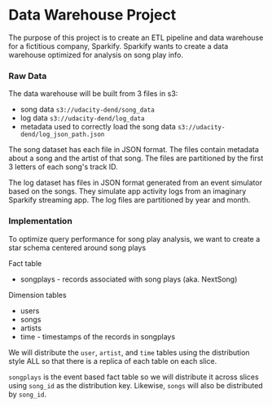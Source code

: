 # Data Warehouse Project
The purpose of this project is to create an ETL pipeline and data warehouse for a fictitious company, Sparkify. Sparkify wants to create a data warehouse optimized for analysis on song play info.

### Raw Data
The data warehouse will be built from 3 files in s3:
* song data `s3://udacity-dend/song_data`
* log data `s3://udacity-dend/log_data`
* metadata used to correctly load the song data `s3://udacity-dend/log_json_path.json`

The song dataset has each file in JSON format. The files contain metadata about a song and the artist of that song. The files are partitioned by the first 3 letters of each song's track ID.

The log dataset has files in JSON format generated from an event simulator based on the songs. They simulate app activity logs from an imaginary Sparkify streaming app. The log files are partitioned by year and month.

### Implementation
To optimize query performance for song play analysis, we want to create a star schema centered around song plays

Fact table
* songplays - records associated with song plays (aka. NextSong)

Dimension tables
* users
* songs
* artists
* time - timestamps of the records in songplays

We will distribute the `user`, `artist`, and `time` tables using the distribution style ALL so that there is a replica of each table on each slice.

`songplays` is the event based fact table so we will distribute it across slices using `song_id` as the distribution key. Likewise, `songs` will also be distributed by `song_id`.
